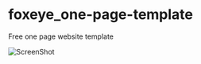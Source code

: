 # foxeye_one-page-template
Free one page website template

![ScreenShot](https://github.com/Goldenmace/foxeye_one-page-template/foxeye.jpg)